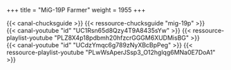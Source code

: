 +++
title = "MiG-19P Farmer"
weight = 1955
+++

<div class="contenu"> <!-- Chuck's guide //-->
{{< canal-chucksguide >}}
{{< ressource-chucksguide "mig-19p" >}}
</div>

<div class="contenu"> <!-- Spud Spike //-->
{{< canal-youtube "id" "UC1Rsn65d8Qzy4T9A8435sYw" >}}
{{< ressource-playlist-youtube "PLZ8X4p18pdbmh20hfzcrGGGM6XUDMisBG" >}}
</div>

<div class="contenu"> <!-- Empnicolas LzT //-->
{{< canal-youtube "id" "UCdzYmqc6g789zNyXBcBpPeg" >}}
{{< ressource-playlist-youtube "PLwWsAperJSsp3_O12hglqg6MNa0E7DoA1" >}}
</div>


